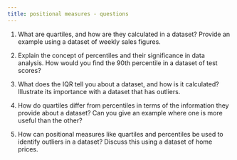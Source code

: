 ```yaml
---
title: positional measures - questions
---
```


1. What are quartiles, and how are they calculated in a dataset? Provide an example using a dataset of weekly sales figures.

2. Explain the concept of percentiles and their significance in data analysis. How would you find the 90th percentile in a dataset of test scores?

3. What does the IQR tell you about a dataset, and how is it calculated? Illustrate its importance with a dataset that has outliers.

4. How do quartiles differ from percentiles in terms of the information they provide about a dataset? Can you give an example where one is more useful than the other?

5. How can positional measures like quartiles and percentiles be used to identify outliers in a dataset? Discuss this using a dataset of home prices.